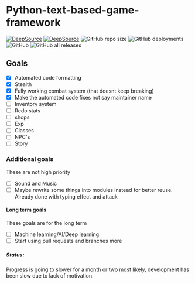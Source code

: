 # Python-text-based-game-framework

[![DeepSource](https://deepsource.io/gh/Dragonlord1005/Python-text-based-game-framework.svg/?label=active+issues&show_trend=true)](https://deepsource.io/gh/Dragonlord1005/Python-text-based-game-framework/?ref=repository-badge)
[![DeepSource](https://deepsource.io/gh/Dragonlord1005/Python-text-based-game-framework.svg/?label=resolved+issues&show_trend=true)](https://deepsource.io/gh/Dragonlord1005/Python-text-based-game-framework/?ref=repository-badge)
![GitHub repo size](https://img.shields.io/github/repo-size/Dragonlord1005/Python-text-based-game-framework?logo=github)
![GitHub deployments](https://img.shields.io/github/deployments/Dragonlord1005/python-text-based-game-framework/github-pages?label=Pages&logo=Github)
![GitHub](https://img.shields.io/github/license/Dragonlord1005/Python-text-based-game-framework?logo=github)
![GitHub all releases](https://img.shields.io/github/downloads/Dragonlord1005/python-text-based-game-framework/total?logo=github&style=flat-square)

## Goals

- [x] Automated code formatting
- [x] Stealth
- [x] Fully working combat system (that doesnt keep breaking)
- [x] Make the automated code fixes not say maintainer name
- [ ] Inventory system
- [ ] Redo stats
- [ ] shops
- [ ] Exp
- [ ] Classes
- [ ] NPC's
- [ ] Story

### Additional goals

These are not high priority

- [ ] Sound and Music
- [ ] Maybe rewrite some things into modules instead for better reuse. Already done with typing effect and attack

#### Long term goals

These goals are for the long term

- [ ] Machine learning/AI/Deep learning
- [ ] Start using pull requests and branches more

##### Status:
Progress is going to slower for a month or two most likely, development has been slow due to lack of motivation.
